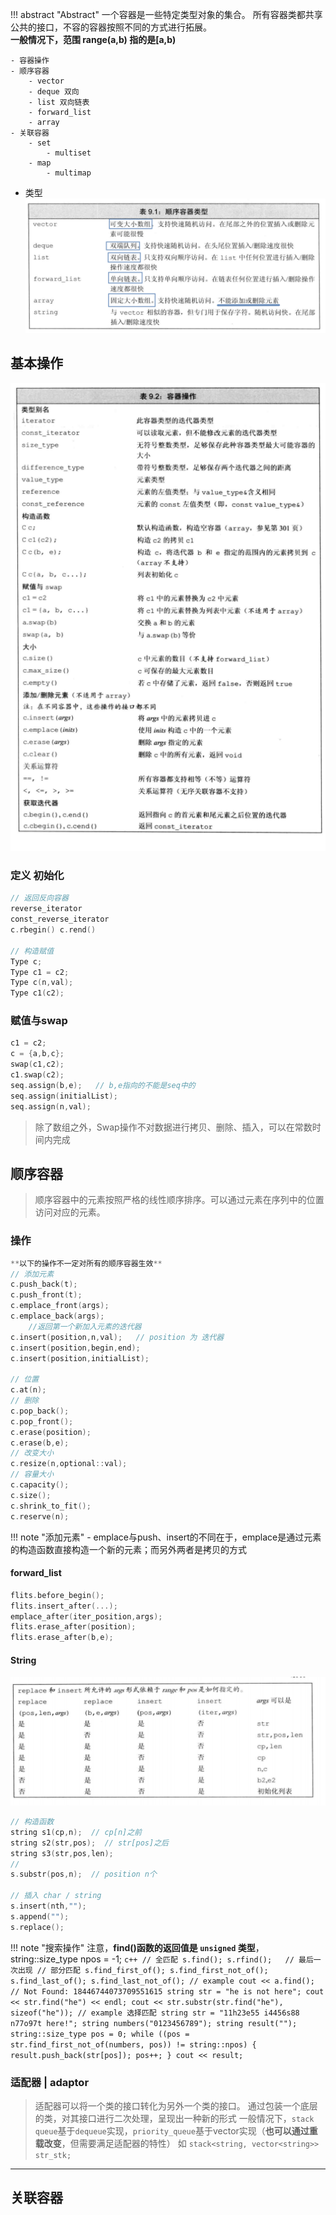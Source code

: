 !!! abstract "Abstract"
    一个容器是一些特定类型对象的集合。
    所有容器类都共享公共的接口，不容的容器按照不同的方式进行拓展。<br>
    **一般情况下，范围 range(a,b) 指的是[a,b)**

    - 容器操作
    - 顺序容器
        - vector
        - deque 双向
        - list 双向链表
        - forward_list
        - array
    - 关联容器
        - set
            - multiset
        - map
            - multimap
    
- 类型
    ![alt text](images/custom-image-9.png)

## 基本操作

![alt text](images/custom-image-10.png)

### 定义 初始化

```Cpp
// 返回反向容器
reverse_iterator
const_reverse_iterator
c.rbegin() c.rend()

// 构造赋值
Type c;
Type c1 = c2;
Type c(n,val);
Type c1(c2);
```

### 赋值与swap

```c++
c1 = c2;
c = {a,b,c};
swap(c1,c2);
c1.swap(c2);
seq.assign(b,e);   // b,e指向的不能是seq中的
seq.assign(initialList);
seq.assign(n,val);
```

> 除了数组之外，Swap操作不对数据进行拷贝、删除、插入，可以在常数时间内完成

## 顺序容器

> 顺序容器中的元素按照严格的线性顺序排序。可以通过元素在序列中的位置访问对应的元素。

### 操作

```c++
**以下的操作不一定对所有的顺序容器生效**
// 添加元素
c.push_back(t);
c.push_front(t);
c.emplace_front(args);
c.emplace_back(args);
    //返回第一个新加入元素的迭代器
c.insert(position,n,val);   // position 为 迭代器
c.insert(position,begin,end);
c.insert(position,initialList);

// 位置
c.at(n);
// 删除
c.pop_back();
c.pop_front();
c.erase(position);
c.erase(b,e);
// 改变大小
c.resize(n,optional::val);
// 容量大小
c.capacity();
c.size();
c.shrink_to_fit();
c.reserve(n);
```

!!! note "添加元素"
    - emplace与push、insert的不同在于，emplace是通过元素的构造函数直接构造一个新的元素；而另外两者是拷贝的方式

#### forward_list

```c++
flits.before_begin();
flits.insert_after(...);
emplace_after(iter_position,args);
flits.erase_after(position);
flits.erase_after(b,e);
```

#### String

![alt text](images/custom-image-11.png)

```c++
// 构造函数
string s1(cp,n);  // cp[n]之前
string s2(str,pos);  // str[pos]之后
string s3(str,pos,len);
// 
s.substr(pos,n);  // position n个

// 插入 char / string
s.insert(nth,"");
s.append("");
s.replace();
```

!!! note "搜索操作"
    注意，**find()函数的返回值是 `unsigned` 类型**，string::size_type npos = -1;
    ```c++
    // 全匹配
    s.find();
    s.rfind();   // 最后一次出现
    // 部分匹配
    s.find_first_of();
    s.find_first_not_of();
    s.find_last_of();
    s.find_last_not_of();
    // example
    cout << a.find();   // Not Found: 18446744073709551615
    string str = "he is not here";
    cout << str.find("he") << endl;
    cout << str.substr(str.find("he"), sizeof("he"));
    // example 选择匹配
    string str = "11h23e55 i4456s88 n77o97t here!";
    string numbers("0123456789");
    string result("");
    string::size_type pos = 0;
    while ((pos = str.find_first_not_of(numbers, pos)) != string::npos)
    {
        result.push_back(str[pos]);
        pos++;
    }
    cout << result;
    ```

### 适配器 | adaptor

> 适配器可以将一个类的接口转化为另外一个类的接口。
> 通过包装一个底层的类，对其接口进行二次处理，呈现出一种新的形式
> 一般情况下，`stack` `queue`基于`dequeue`实现，`priority_queue`基于vector实现（**也可以通过重载改变**，但需要满足适配器的特性）
> 如 `stack<string, vector<string>> str_stk;`

---

## 关联容器

